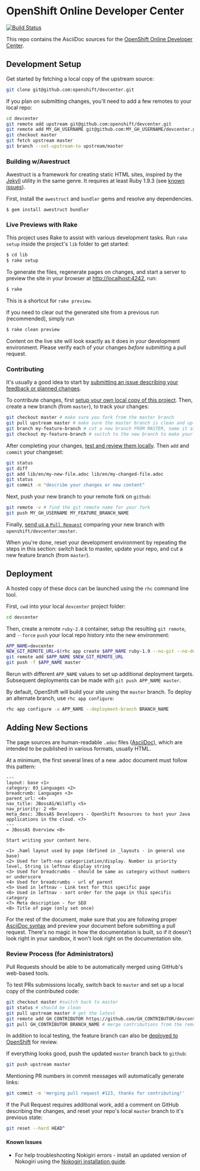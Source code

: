 # OpenShift Online Developer Center
[![Build Status](https://build-shifter.rhcloud.com/buildStatus/icon?job=devcenter-build)](https://build-shifter.rhcloud.com/job/devcenter-build/)

This repo contains the AsciiDoc sources for the [OpenShift Online Developer Center](https://developers.openshift.com/).

## Development Setup
Get started by fetching a local copy of the upstream source:

```bash
git clone git@github.com:openshift/devcenter.git
```

If you plan on submitting changes, you'll need to add a few remotes to your local repo:

```bash
cd devcenter
git remote add upstream git@github.com:openshift/devcenter.git
git remote add MY_GH_USERNAME git@github.com:MY_GH_USERNAME/devcenter.git
git checkout master
git fetch upstream master
git branch --set-upstream-to upstream/master
```

### Building w/Awestruct
Awestruct is a framework for creating static HTML sites, inspired by the [Jekyll](http://github.com/mojombo/jekyll) utility in the same genre. It requires at least Ruby 1.9.3 (see [known issues](#known-issues)).

First, install the `awestruct` and `bundler` gems and resolve any dependencies.
```
$ gem install awestruct bundler
```

### Live Previews with Rake

This project uses Rake to assist with various development tasks. Run `rake setup` inside the project's `lib` folder to get started:

```bash
$ cd lib
$ rake setup
```

To generate the files, regenerate pages on changes, and start a server to preview the site in your browser at [http://localhost:4242](http://localhost:4242), run:

```bash
$ rake
```

This is a shortcut for `rake preview`.

If you need to clear out the generated site from a previous run (recommended), simply run
```bash
$ rake clean preview
```

Content on the live site will look exactly as it does in your development environment. Please verify each of your changes *before* submitting a pull request.

### Contributing
It's usually a good idea to start by [submitting an issue describing your feedback or planned changes](https://github.com/openshift/devcenter/issues).

To contribute changes, first [setup your own local copy of this project](#development-setup). Then, create a new branch (from `master`), to track your changes:

```bash
git checkout master # make sure you fork from the master branch
git pull upstream master # make sure the master branch is clean and up-to-date
git branch my-feature-branch # cut a new branch FROM MASTER, name it after your feature
git checkout my-feature-branch # switch to the new branch to make your changes
```

After completing your changes, [test and review them locally](https://github.com/openshift/devcenter#building-wawestruct).  Then `add` and `commit` your changeset:

```bash
git status
git diff
git add lib/en/my-new-file.adoc lib/en/my-changed-file.adoc
git status
git commit -m "describe your changes or new content"
```

Next, push your new branch to your remote fork on `github`:

```bash
git remote -v # find the git remote name for your fork
git push MY_GH_USERNAME MY_FEATURE_BRANCH_NAME
```

Finally, [send us a `Pull Request`](https://github.com/openshift/devcenter/compare) comparing your new branch with `openshift/devcenter:master`.

When you're done, reset your development environment by repeating the steps in this section: switch back to master, update your repo, and cut a new feature branch (from `master`).

## Deployment
A hosted copy of these docs can be launched using the `rhc` command line tool.

First, `cwd` into your local `devcenter` project folder:
```bash
cd devcenter
```

Then, create a remote `ruby-2.0` container, setup the resulting `git remote`, and `--force` `push` your local repo history into the new environment:

```bash
APP_NAME=devcenter
NEW_GIT_REMOTE_URL=$(rhc app create $APP_NAME ruby-1.9 --no-git --no-dns | grep "Git remote:" | sed -e 's/.*Git remote: *\([^ ]*\)/\1/')
git remote add $APP_NAME $NEW_GIT_REMOTE_URL
git push -f $APP_NAME master
```

Rerun with different `APP_NAME` values to set up additional deployment targets. Subsequent deployments can be made with `git push APP_NAME master`.

By default, OpenShift will build your site using the `master` branch. To deploy an alternate branch, use `rhc app configure`:

```bash
rhc app configure -a APP_NAME --deployment-branch BRANCH_NAME
```

## Adding New Sections ##
The page sources are human-readable `.adoc` files ([AsciiDoc](http://asciidoc.org/)), which are intended to be published in various formats, usually HTML.

At a minimum, the first several lines of a new .adoc document must follow this pattern:

    ---
    layout: base <1>
    category: 03_Languages <2>
    breadcrumb: Languages <3>
    parent_url: <4>
    nav_title: JBossAS/Wildfly <5>
    nav_priority: 2 <6>
    meta_desc: JBossAS Developers - OpenShift Resources to host your Java applications in the cloud. <7>
    ---
    = JBossAS Overview <8>

    Start writing your content here.

    <1> .haml layout used by page (defined in _layouts - in general use base)
    <2> Used for left-nav categorization/display. Number is priority level, String is leftnav display string
    <3> Used for breadcrumbs - should be same as category without numbers or underscore
    <4> Used for breadcrumbs - url of parent
    <5> Used in leftnav - Link text for this specific page
    <6> Used in leftnav - sort order for the page in this specific category
    <7> Meta description - for SEO
    <8> Title of page (only set once)

For the rest of the document, make sure that you are following proper [AsciiDoc syntax](http://asciidoctor.org/docs/asciidoc-writers-guide/) and preview your document before submitting a pull request. There's no magic in how the documentation is built, so if it doesn't look right in your sandbox, it won't look right on the documentation site.

### Review Process (for Administrators)
Pull Requests should be able to be automatically merged using GitHub's web-based tools.

To test PRs submissions locally, switch back to `master` and set up a local copy of the contributed code:

```bash
git checkout master #switch back to master
git status # should be clean
git pull upstream master # get the latest
git remote add GH_CONTRIBUTOR https://github.com/GH_CONTRIBUTOR/devcenter.git
git pull GH_CONTRIBUTOR BRANCH_NAME # merge contributions from the remote feature branch into master (locally)
```
In addition to local testing, the feature branch can also be [deployed to OpenShift](#deployment) for review.

If everything looks good, push the updated `master` branch back to `github`:

```bash
git push upstream master
```

Mentioning PR numbers in commit messages will automatically generate links:

```bash
git commit -m 'merging pull request #123, thanks for contributing!'
```

If the Pull Request requires additional work, add a comment on GitHub describing the changes, and reset your repo's local `master` branch to it's previous state:

```bash
git reset --hard HEAD^
```

#### Known Issues

* For help troubleshooting Nokigiri errors - install an updated version of Nokogiri using the [Nokogiri installation guide](http://www.nokogiri.org/tutorials/installing_nokogiri.html).

